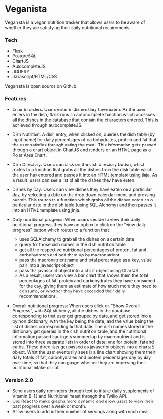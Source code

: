 # Veganista

Veganista is a vegan nutrition tracker that allows users to be aware of whether they are satisfying their daily nutritional requirements. 

### Tech

* Flask 
* PostgreSQL 
* ChartJS 
* AutocompleteJS  
* JQUERY 
* Javascript/HTML/CSS

Veganista is open source on Github.

### Features

* Enter in dishes: Users enter in dishes they have eaten. As the user enters in the dish, flask runs an autocomplete function which accesses all the dishes in the database that contain the characters entered. This is achieved through autocompleteJS. 

* Dish Nutrition: A dish entry, when clicked on, queries the dish table (by input name) for daily percentages of carbohydrates, protein and fat that the user satisfies through eating the meal. This information gets passed through a chart object in ChartJS and renders on an HTML page as a Polar Area Chart. 

* Dish Directory: Users can click on the dish directory button, which routes to a function that grabs all the dishes from the dish table which the user has entered and passes it into an HTML template using jinja. As a result, users can see a list of all the dishes they have eaten. 

* Dishes by Day: Users can view dishes they have eaten on a particular day, by selecting a date on the drop down calendar menu and pressing submit. This routes to a function which grabs all the dishes eaten on a particular date in the dish table (using SQL Alchemy) and then passes it into an HTML template using jinja. 

* Daily nutritional progress: When users decide to view their daily nutritional progress, they have an option to click on the "view daily progress" button which routes to a function that:
  * uses SQLAlchemy to grab all the dishes on a certain date
  * query for those dish names in the dish nutrition table
  * get all the respective nutritional percentages of protein, fat and carbohydrates and add them up by macronutrient
  * pass the macronutrient name and total percentage as a key, value pair into a javascript object
  * pass the javascript object into a chart object using ChartJS.
  * As a result, users van view a bar chart that shows them the total percentages of fat, protein and carbohydrates they have consumed for the day, giving them an estimate of how much more they need to consume, or whether they have exceeded their daily recommendations. 

* Overall nutritional progress: When users click on "Show Overall Progress", with SQLAlchemy, all the dishes in the database corresponding to that user get grouped by date, and get stored into a python dictionary, with the key being the date, and the value being the list of dishes corresponding to that date. The dish names stored in the dictionary get queried in the dish nutrition table, and the nutritional information passed back gets summed up by macronutrient and is stored into three separate lists in order of date: one for protein, fat and carbs. These three lists get passed as javascript objects into a chartJS object. What the user eventually sees is a line chart showing them their daily totals of fat, carbohydrates and protein percentages day by day over time, so that they can gauge whether they are improving their nutritional intake or not. 


### Version 2.0
* Send users daily reminders through text to intake daily supplements of Vitamin B-12 and Nutritional Yeast through the Twilio API. 
* Use React to make graphs more dynamic and allow users to view their past progress over a week or month. 
* Allow users to add in their number of servings along with each meal.
